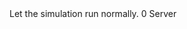 <function name="IVP_NoSkip" parent="physenv" type="libraryfield">
	<description>
		Let the simulation run normally.
		<added version="0.7"></added>
	</description>
	<value>0</value>
	<realm>Server</realm>
</function>